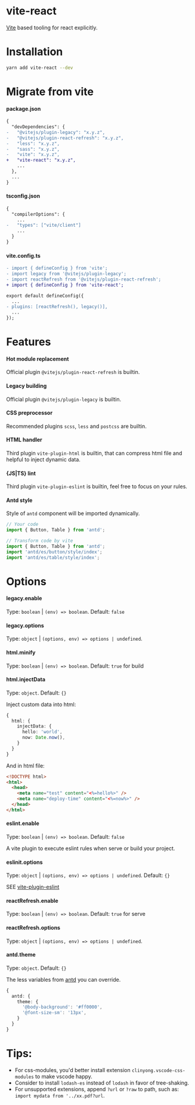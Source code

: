 # vite-react

[Vite](https://github.com/vitejs/vite) based tooling for react explicitly.

# Installation

```bash
yarn add vite-react --dev
```

# Migrate from vite

#### package.json

```diff
{
  "devDependencies": {
-   "@vitejs/plugin-legacy": "x.y.z",
-   "@vitejs/plugin-react-refresh": "x.y.z",
-   "less": "x.y.z",
-   "sass": "x.y.z",
-   "vite": "x.y.z",
+   "vite-react": "x.y.z",
    ...
  },
  ...
}
```

#### tsconfig.json

```diff
{
  "compilerOptions": {
    ...
-   "types": ["vite/client"]
    ...
  }
}
```

#### vite.config.ts

```diff
- import { defineConfig } from 'vite';
- import legacy from '@vitejs/plugin-legacy';
- import reactRefresh from '@vitejs/plugin-react-refresh';
+ import { defineConfig } from 'vite-react';

export default defineConfig({
  ...
- plugins: [reactRefresh(), legacy()],
  ...
});
```

# Features

#### Hot module replacement

Official plugin `@vitejs/plugin-react-refresh` is builtin.

#### Legacy building

Official plugin `@vitejs/plugin-legacy` is builtin.

#### CSS preprocessor

Recommended plugins `scss`, `less` and `postcss` are builtin.

#### HTML handler

Third plugin `vite-plugin-html` is builtin, that can compress html file and helpful to inject dynamic data.

#### {JS|TS} lint

Third plugin `vite-plugin-eslint` is builtin, feel free to focus on your rules.

#### Antd style

Style of `antd` component will be imported dynamically.

```typescript
// Your code
import { Button, Table } from 'antd';

// Transform code by vite
import { Button, Table } from 'antd';
import 'antd/es/button/style/index';
import 'antd/es/table/style/index';
```

# Options

#### legacy.enable

Type: `boolean` | `(env) => boolean`. Default: `false`

#### legacy.options

Type: `object` | `(options, env) => options | undefined`.

#### html.minify

Type: `boolean` | `(env) => boolean`. Default: `true` for build

#### html.injectData

Type: `object`. Default: `{}`

Inject custom data into html:

```typescript
{
  html: {
    injectData: {
      hello: 'world',
      now: Date.now(),
    }
  }
}
```

And in html file:

```html
<!DOCTYPE html>
<html>
  <head>
    <meta name="test" content="<%=hello%>" />
    <meta name="deploy-time" content="<%=now%>" />
  </head>
</html>
```

#### eslint.enable

Type: `boolean` | `(env) => boolean`. Default: `false`

A vite plugin to execute eslint rules when serve or build your project.

#### eslinit.options

Type: `object` | `(options, env) => options | undefined`. Default: `{}`

SEE [vite-plugin-eslint](https://github.com/gxmari007/vite-plugin-eslint)

#### reactRefresh.enable

Type: `boolean` | `(env) => boolean`. Default: `true` for serve

#### reactRefresh.options

Type: `object` | `(options, env) => options | undefined`.

#### antd.theme

Type: `object`. Default: `{}`

The less variables from [antd](https://github.com/ant-design/ant-design/blob/master/components/style/themes/default.less) you can override.

```typescript
{
  antd: {
    theme: {
      '@body-background': '#ff0000',
      '@font-size-sm': '13px',
    }
  }
}
```

# Tips:

- For css-modules, you'd better install extension `clinyong.vscode-css-modules` to make vscode happy.
- Consider to install `lodash-es` instead of `lodash` in favor of tree-shaking.
- For unsupported extensions, append `?url` or `?raw` to path, such as: `import mydata from '../xx.pdf?url`.
